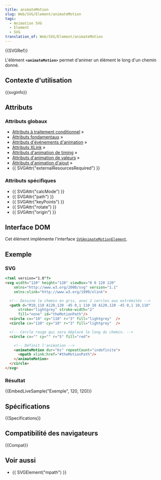 ```yaml
---
title: animateMotion
slug: Web/SVG/Element/animateMotion
tags:
  - Animation SVG
  - Element
  - SVG
translation_of: Web/SVG/Element/animateMotion
---
```

{{SVGRef}}

L'élément **`<animateMotion>`** permet d'animer un élément le long d'un chemin donné.

## Contexte d'utilisation

{{svginfo}}

## Attributs

### Attributs globaux

- [Attributs à traitement conditionnel](/fr/docs/Web/SVG/Attribute#ConditionalProccessing) »
- [Attributs fondamentaux](/fr/docs/Web/SVG/Attribute#Core) »
- [Attributs d'événements d'animation](/fr/docs/SVG/Attribute#AnimationEvent) »
- [Attributs XLink](/fr/docs/Web/SVG/Attribute#XLink) »
- [Attributs d'animation de timing](/fr/docs/SVG/Attribute#AnimationTiming) »
- [Attributs d'animation de valeurs](/fr/docs/SVG/Attribute#AnimationValue) »
- [Attributs d'animation d'ajout](/fr/docs/SVG/Attribute#AnimationAddition) »
- {{ SVGAttr("externalResourcesRequired") }}

### Attributs spécifiques

- {{ SVGAttr("calcMode") }}
- {{ SVGAttr("path") }}
- {{ SVGAttr("keyPoints") }}
- {{ SVGAttr("rotate") }}
- {{ SVGAttr("origin") }}

## Interface DOM

Cet élément implémente l'interface [`SVGAnimateMotionElement`](/fr/docs/DOM/SVGAnimateMotionElement).

## Exemple

### SVG

```html
<?xml version="1.0"?>
<svg width="120" height="120" viewBox="0 0 120 120"
    xmlns="http://www.w3.org/2000/svg" version="1.1"
    xmlns:xlink="http://www.w3.org/1999/xlink">

  <!-- Dessine le chemin en gris, avec 2 cercles aux extrémités -->
  <path d="M10,110 A120,120 -45 0,1 110 10 A120,120 -45 0,1 10,110"
      stroke="lightgrey" stroke-width="2"
      fill="none" id="theMotionPath"/>
  <circle cx="10" cy="110" r="3" fill="lightgrey"  />
  <circle cx="110" cy="10" r="3" fill="lightgrey"  />

  <!-- Cercle rouge qui sera déplacé le long du chemin. -->
  <circle cx="" cy="" r="5" fill="red">

    <!-- Définit l'animation -->
    <animateMotion dur="6s" repeatCount="indefinite">
      <mpath xlink:href="#theMotionPath"/>
    </animateMotion>
  </circle>
</svg>
```

### Résultat

{{EmbedLiveSample("Exemple", 120, 120)}}

## Spécifications

{{Specifications}}

## Compatibilité des navigateurs

{{Compat}}

## Voir aussi

- {{ SVGElement("mpath") }}
